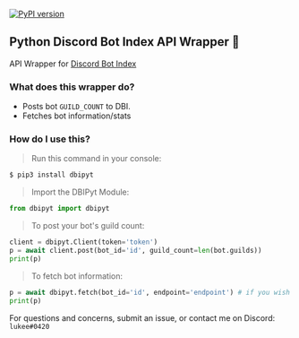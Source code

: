 [![PyPI version](https://badge.fury.io/py/dbipyt.svg)](https://badge.fury.io/py/dbipyt)
## Python Discord Bot Index API Wrapper 🎉
API Wrapper for [Discord Bot Index](https://discordbotindex.com)

### What does this wrapper do?
- Posts bot `GUILD_COUNT` to DBI.
- Fetches bot information/stats

### How do I use this?

> Run this command in your console:
```sh
$ pip3 install dbipyt
```

> Import the DBIPyt Module:
```py
from dbipyt import dbipyt
```

> To post your bot's guild count:
```py
client = dbipyt.Client(token='token')
p = await client.post(bot_id='id', guild_count=len(bot.guilds))
print(p)
```

> To fetch bot information:
```py
p = await dbipyt.fetch(bot_id='id', endpoint='endpoint') # if you wish to get the JSON response, do not add the endpoint argument
print(p)
```

For questions and concerns, submit an issue, or contact me on Discord: `lukee#0420`
